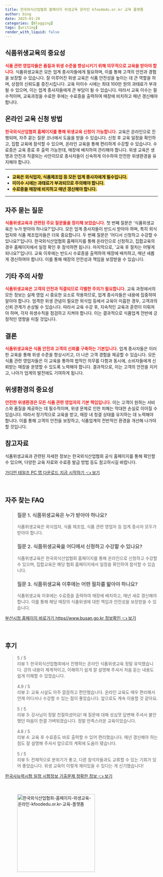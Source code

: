 ```yaml
---
title: 한국외식산업협회 홈페이지 위생교육 온라인 kfoodedu.or.kr 교육 플랫폼
author: bing
date: 2025-01-29
categories: [Blogging]
tags: [writing]
render_with_liquid: false
---
```



<h2 id='식품위생교육의 중요성'>식품위생교육의 중요성</h2>

<p><b><span style="color: #ee2323;">식품 관련 영업자들은 품질과 위생 수준을 향상시키기 위해 의무적으로 교육을 받아야 합니다.</span></b> 식품위생교육은 모든 업계 종사자들에게 필요하며, 이를 통해 고객의 안전과 경험을 보장할 수 있습니다. 잘 이루어진 위생 교육은 식품 안전성을 높이는 데 큰 역할을 하며, 상점의 신뢰도를 증진시킵니다. 교육 미이수 시에는 최대 100만 원의 과태료가 부과될 수 있으며, 이는 업계 종사자들에게 큰 부담이 될 수 있습니다. 따라서 교육 이수는 필수적이며, 교육과정을 수료한 후에는 수료증을 출력하여 매장에 비치하고 매년 갱신해야 합니다.</p>

<h2 id='온라인 교육 신청 방법'>온라인 교육 신청 방법</h2>

<p><b><span style="color: #ee2323;">한국외식산업협회 홈페이지를 통해 위생교육 신청이 가능합니다.</span></b> 교육은 온라인으로 진행되며, 자주 묻는 질문 코너에서 도움을 받을 수 있습니다. 신청 후 교육 일정을 확인하고, 집합 교육에 참석할 수 있으며, 온라인 교육을 통해 편리하게 수강할 수 있습니다. 수료증은 교육 종료 후 출력 가능한데, 매장에 배치하여 관리해야 합니다. 위생 교육은 생명과 안전과 직결되는 사안이므로 종사자들이 신속하게 이수하여 안전한 위생환경을 유지해야 합니다.</p>

<hr />

<ul>
    <li><b><span style="background-color: #ffe066;">교육은 외식업자, 식품제조업 등 모든 업계 종사자에게 필수입니다.</span></b></li>
    <li><b><span style="background-color: #ffe066;">미이수 시에는 과태료가 부과되므로 주의해야 합니다.</span></b></li>
    <li><b><span style="background-color: #ffe066;">수료증을 매장에 비치하고 매년 갱신해야 합니다.</span></b></li>
</ul>

<hr />

<h2 id='자주 묻는 질문'>자주 묻는 질문</h2>

<p><b><span style="color: #ee2323;">식품위생교육과 관련된 주요 질문들을 정리해 보았습니다.</span></b> 첫 번째 질문은 '식품위생교육은 누가 받아야 하나요?'입니다. 모든 업계 종사자들이 반드시 받아야 하며, 특히 외식업자와 식품 제조업자들은 더욱 중요합니다. 두 번째 질문은 '어디서 신청하고 수강할 수 있나요?'입니다. 한국외식산업협회 홈페이지를 통해 온라인으로 신청하고, 집합교육의 경우 홈페이지에서 일정 확인 후 참석하면 됩니다. 마지막으로, '교육 후 절차는 어떻게 되나요?'입니다. 교육 이후에는 반드시 수료증을 출력하여 매장에 배치하고, 매년 새롭게 갱신하여야 합니다. 이를 통해 매장의 안전성과 책임을 보장받을 수 있습니다.</p>

<h2 id='기타 주의 사항'>기타 주의 사항</h2>

<p><b><span style="color: #ee2323;">식품위생교육은 고객의 안전과 직결되므로 각별한 주의가 필요합니다.</span></b> 교육 과정에서의 모든 정보는 실제 영업 시 중요한 요소로 작용하므로, 업계 종사자들은 내용에 집중하여 알아야 합니다. 엄격한 위생 관념이 필요한 외식업 등에서 교육이 미흡한 경우, 고객과의 신뢰 관계가 손상될 수 있습니다. 따라서 교육 수강 후, 지속적인 교육과 훈련이 이뤄져야 하며, 각자 위생수칙을 점검하고 지켜야 합니다. 이는 결과적으로 식품업계 전반에 긍정적인 영향을 미칠 것입니다.</p>

<h2 id='결론'>결론</h2>

<p><b><span style="color: #ee2323;">식품위생교육은 식품 안전과 고객의 신뢰를 구축하는 기본입니다.</span></b> 업계 종사자들은 이러한 교육을 통해 위생 수준을 향상시키고, 더 나은 고객 경험을 제공할 수 있습니다. 모든 식품 관련 영업자들은 이 교육을 통하여 법적인 의무를 다함과 동시에, 소비자들에게 신뢰받는 매장을 운영할 수 있도록 노력해야 합니다. 결과적으로, 이는 고객의 안전을 지키고, 나아가 업계의 발전에도 기여하게 됩니다.</p>

<h2 id='위생환경의 중요성'>위생환경의 중요성</h2>

<p><b><span style="color: #ee2323;">안전한 위생환경은 모든 식품 관련 영업자의 기본 책임입니다.</span></b> 이는 고객이 원하는 서비스와 품질을 제공하는 데 필수적이며, 위생 문제로 인한 피해는 막대한 손실로 이어질 수 있습니다. 따라서 정기적으로 교육을 받고, 매장 내 청결 상태를 유지하는 데 노력해야 합니다. 이를 통해 고객의 안전을 보장하고, 식품업계의 전반적인 환경을 개선해 나가야 할 것입니다.</p>

<h2 id='참고자료'>참고자료</h2>

<p>식품위생교육과 관련된 자세한 정보는 한국외식산업협회 공식 홈페이지를 통해 확인할 수 있으며, 다양한 교육 자료와 수료증 발급 방법 등도 참고하시길 바랍니다.</p>


<p><a class="click-button" title="가디언 테일즈 PC 앱 다운로드 지금 시작하기" href="https://greenforu.github.io/posts/%EA%B0%80%EB%94%94%EC%96%B8-%ED%85%8C%EC%9D%BC%EC%A6%88-PC-%EC%95%B1-%EB%8B%A4%EC%9A%B4%EB%A1%9C%EB%93%9C-%EC%A7%80%EA%B8%88-%EC%8B%9C%EC%9E%91%ED%95%98%EA%B8%B0/" rel="dofollow">가디언 테일즈 PC 앱 다운로드 지금 시작하기 👈 보기</a></p><br>
<h2 id='자주_찾는_FAQ'>자주 찾는 FAQ</h2>
<div itemscope="" itemtype="https://schema.org/FAQPage"> 
<blockquote> 
<div itemscope="" itemprop="mainEntity" itemtype="https://schema.org/Question"> 
<h3 itemprop="name">질문 1. 식품위생교육은 누가 받아야 하나요?</h3> 
<div itemscope="" itemprop="acceptedAnswer" itemtype="https://schema.org/Answer"> 
<span itemprop="text"> 
<p>식품위생교육은 외식업자, 식품 제조업, 식품 관련 영업자 등 업계 종사자 모두가 받아야 합니다.</p> 
</span> 
</div> 
</div> 
<div itemscope="" itemprop="mainEntity" itemtype="https://schema.org/Question"> 
<h3 itemprop="name">질문 2. 식품위생교육을 어디에서 신청하고 수강할 수 있나요?</h3> 
<div itemscope="" itemprop="acceptedAnswer" itemtype="https://schema.org/Answer"> 
<span itemprop="text"> 
<p>식품위생교육은 한국외식산업협회 홈페이지를 통해 온라인으로 신청하고 수강할 수 있으며, 집합교육은 해당 협회 홈페이지에서 일정을 확인하여 참석할 수 있습니다.</p> 
</span> 
</div> 
</div> 
<div itemscope="" itemprop="mainEntity" itemtype="https://schema.org/Question"> 
<h3 itemprop="name">질문 3. 식품위생교육 이후에는 어떤 절차를 밟아야 하나요?</h3> 
<div itemscope="" itemprop="acceptedAnswer" itemtype="https://schema.org/Answer"> 
<span itemprop="text"> 
<p>식품위생교육 이후에는 수료증을 출력하여 매장에 배치하고, 매년 새로 갱신해야 합니다. 이를 통해 해당 매장의 식품위생에 대한 책임과 안전성을 보장받을 수 있습니다.</p> 
</span> 
</div> 
</div> 
</blockquote> 
</div>
<p><a class="click-button" title="부산시청 홈페이지 바로가기 https//www.busan.go.kr 정보확인" href="https://greenforu.github.io/posts/%EB%B6%80%EC%82%B0%EC%8B%9C%EC%B2%AD-%ED%99%88%ED%8E%98%EC%9D%B4%EC%A7%80-%EB%B0%94%EB%A1%9C%EA%B0%80%EA%B8%B0-httpswww.busan.go.kr-%EC%A0%95%EB%B3%B4%ED%99%95%EC%9D%B8/" rel="dofollow">부산시청 홈페이지 바로가기 https//www.busan.go.kr 정보확인 👈 보기</a></p><br>
<h2 id='후기'>후기</h2>
<div itemscope itemtype="https://schema.org/Product">
  <blockquote>
  <div itemprop="review" itemscope itemtype="https://schema.org/Review">
      <div itemprop="reviewRating" itemscope itemtype="https://schema.org/Rating"> <span itemprop="ratingValue">5</span> / <span itemprop="bestRating">5</span> </div>
      <span itemprop="reviewBody">리뷰 1: 한국외식산업협회에서 진행하는 온라인 식품위생교육 정말 유익했습니다. 강의 내용이 체계적이고, 이해하기 쉽게 잘 설명해 주셔서 처음 듣는 내용도 쉽게 이해할 수 있었습니다.</span>
  </div>
  <br>
  <div itemprop="review" itemscope itemtype="https://schema.org/Review">
      <div itemprop="reviewRating" itemscope itemtype="https://schema.org/Rating"> <span itemprop="ratingValue">4.9</span> / <span itemprop="bestRating">5</span> </div>
      <span itemprop="reviewBody">리뷰 2: 교육 시설도 아주 깔끔하고 편안했습니다. 온라인 교육도 매우 편리해서 언제 어디서나 수강할 수 있는 점이 좋았습니다. 앞으로도 계속 이용할 것 같아요.</span>
  </div>
  <br>
  <div itemprop="review" itemscope itemtype="https://schema.org/Review">
      <div itemprop="reviewRating" itemscope itemtype="https://schema.org/Rating"> <span itemprop="ratingValue">5</span> / <span itemprop="bestRating">5</span> </div>
      <span itemprop="reviewBody">리뷰 3: 강사님이 정말 친절하셨어요! 매 질문에 대해 성심껏 답변해 주셔서 불안했던 마음이 한결 가벼워졌습니다. 정말 만족스러운 교육이었습니다.</span>
  </div>
  <br>
  <div itemprop="review" itemscope itemtype="https://schema.org/Review">
      <div itemprop="reviewRating" itemscope itemtype="https://schema.org/Rating"> <span itemprop="ratingValue">4.8</span> / <span itemprop="bestRating">5</span> </div>
      <span itemprop="reviewBody">리뷰 4: 교육 후 수료증도 바로 출력할 수 있어 편리했습니다. 매년 갱신해야 하는 점도 잘 설명해 주셔서 앞으로의 계획에 도움이 됐습니다.</span>
  </div>
  <br>
  <div itemprop="review" itemscope itemtype="https://schema.org/Review">
      <div itemprop="reviewRating" itemscope itemtype="https://schema.org/Rating"> <span itemprop="ratingValue">5</span> / <span itemprop="bestRating">5</span> </div>
      <span itemprop="reviewBody">리뷰 5: 전체적으로 분위기가 좋고, 다른 참석자들과도 교류할 수 있는 기회가 있어 좋았습니다. 위생 교육이 이렇게 재미있을 수 있다는 게 신기했습니다!</span>
  </div>
  </blockquote>
</div>
<p><a class="click-button" title="한국사능력시험 일정 시험정보 기출문제 정확한 정보" href="https://greenforu.github.io/posts/%ED%95%9C%EA%B5%AD%EC%82%AC%EB%8A%A5%EB%A0%A5%EC%8B%9C%ED%97%98-%EC%9D%BC%EC%A0%95-%EC%8B%9C%ED%97%98%EC%A0%95%EB%B3%B4-%EA%B8%B0%EC%B6%9C%EB%AC%B8%EC%A0%9C-%EC%A0%95%ED%99%95%ED%95%9C-%EC%A0%95%EB%B3%B4/" rel="dofollow">한국사능력시험 일정 시험정보 기출문제 정확한 정보 👈 보기</a></p><br>
<figure class="image"><img src="https://greenforu.github.io/assets/img/thumbnail/한국외식산업협회-홈페이지-위생교육-온라인-kfoodedu.or.kr-교육-플랫폼.webp" alt="한국외식산업협회-홈페이지-위생교육-온라인-kfoodedu.or.kr-교육-플랫폼" width="256" height="256"></figure>